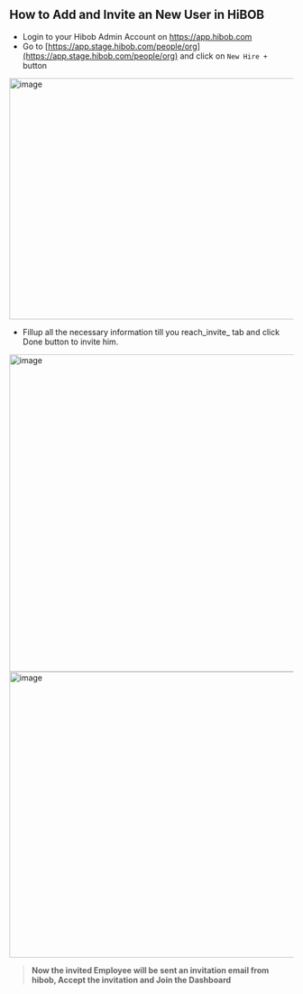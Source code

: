 ## How to Add and Invite an New User in HiBOB


- Login to your Hibob Admin Account on https://app.hibob.com
- Go to [https://app.stage.hibob.com/people/org](https://app.stage.hibob.com/people/org) and click on `New Hire +` button

<img width="1215" height="427" alt="image" src="https://github.com/user-attachments/assets/78877209-7c38-4610-b94d-419e3128082b" />



- Fillup all the necessary information till you reach_invite_ tab and click Done button to invite him.

<img width="1219" height="562" alt="image" src="https://github.com/user-attachments/assets/f1b014dd-8e47-4645-8e48-b39264dd5c32" />

<img width="1217" height="506" alt="image" src="https://github.com/user-attachments/assets/8b5578d2-522d-48d1-ac10-d86bbb05cbbf" />



> __Now the invited Employee will be sent an invitation email from hibob, Accept the invitation and Join the Dashboard__


